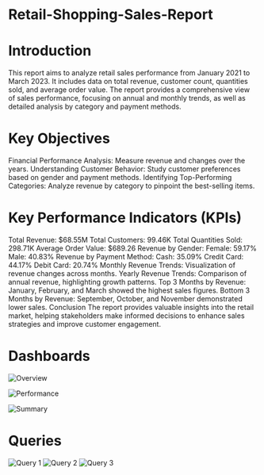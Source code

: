 # Retail-Shopping-Sales-Report
# Introduction
This report aims to analyze retail sales performance from January 2021 to March 2023. It includes data on total revenue, customer count, quantities sold, and average order value. The report provides a comprehensive view of sales performance, focusing on annual and monthly trends, as well as detailed analysis by category and payment methods.

# Key Objectives
Financial Performance Analysis: Measure revenue and changes over the years.
Understanding Customer Behavior: Study customer preferences based on gender and payment methods.
Identifying Top-Performing Categories: Analyze revenue by category to pinpoint the best-selling items.

# Key Performance Indicators (KPIs)
Total Revenue: $68.55M
Total Customers: 99.46K
Total Quantities Sold: 298.71K
Average Order Value: $689.26
Revenue by Gender:
Female: 59.17%
Male: 40.83%
Revenue by Payment Method:
Cash: 35.09%
Credit Card: 44.17%
Debit Card: 20.74%
Monthly Revenue Trends: Visualization of revenue changes across months.
Yearly Revenue Trends: Comparison of annual revenue, highlighting growth patterns.
Top 3 Months by Revenue: January, February, and March showed the highest sales figures.
Bottom 3 Months by Revenue: September, October, and November demonstrated lower sales.
Conclusion
The report provides valuable insights into the retail market, helping stakeholders make informed decisions to enhance sales strategies and improve customer engagement.
# Dashboards
![Overview](https://github.com/user-attachments/assets/5f7d8708-3bc8-4f05-a123-8f862c38f8c3)

![Performance](https://github.com/user-attachments/assets/1b8d69f9-c684-49b9-aa86-13014279108c)

![Summary](https://github.com/user-attachments/assets/49394fe4-e619-4dc3-864e-22418ebf0c08)

# Queries
![Query 1](https://github.com/user-attachments/assets/10a9be05-6997-4a72-8fca-e60320fa6861)
![Query 2](https://github.com/user-attachments/assets/f41e4a9b-0b61-49cd-9ab1-bc5021f00007)
![Query 3](https://github.com/user-attachments/assets/24555b93-29f5-4e2d-80d3-7fa9654d15d0)
